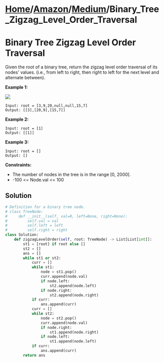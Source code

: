 # [Home](./../../..)/[Amazon](./../..)/[Medium](./..)/Binary_Tree_Zigzag_Level_Order_Traversal
<h1>Binary Tree Zigzag Level Order Traversal</h1>

<p>
Given the root of a binary tree, return the zigzag level order traversal of its nodes' values. (i.e., from left to right, then right to left for the next level and alternate between).

</p>

<b>Example 1:</b>

<img src="https://assets.leetcode.com/uploads/2021/02/19/tree1.jpg">

    Input: root = [3,9,20,null,null,15,7]
    Output: [[3],[20,9],[15,7]]
    
<b>Example 2:</b>

    Input: root = [1]
    Output: [[1]]
    
<b>Example 3:</b>

    Input: root = []
    Output: []

<b>Constraints:</b>

- The number of nodes in the tree is in the range [0, 2000].
- -100 <= Node.val <= 100

<h2>Solution</h2>

```python
# Definition for a binary tree node.
# class TreeNode:
#     def __init__(self, val=0, left=None, right=None):
#         self.val = val
#         self.left = left
#         self.right = right
class Solution:
    def zigzagLevelOrder(self, root: TreeNode) -> List[List[int]]:
        st1 = [root] if root else []
        st2 = []
        ans = []
        while st1 or st2:
            curr = []
            while st1:
                node = st1.pop()
                curr.append(node.val)
                if node.left:
                    st2.append(node.left)
                if node.right:
                    st2.append(node.right)
            if curr:
                ans.append(curr)
            curr = []
            while st2:
                node = st2.pop()
                curr.append(node.val)
                if node.right:
                    st1.append(node.right)
                if node.left:
                    st1.append(node.left)
            if curr:
                ans.append(curr)
        return ans
```
